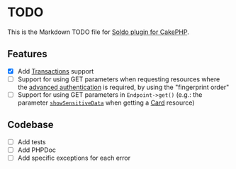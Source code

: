 # TODO

This is the Markdown TODO file for [Soldo plugin for CakePHP](https://github.com/poweringsrl/cakephp-soldo).

## Features

- [x] Add [Transactions](https://developer.soldo.com/v2/f073ovxenbeb2jesx2oif1u2i3awgkyk.html#transactions) support
- [ ] Support for using GET parameters when requesting resources where the [advanced authentication](https://developer.soldo.com/v2/f073ovxenbeb2jesx2oif1u2i3awgkyk.html#advanced-authentication) is required, by using the "fingerprint order"
- [ ] Support for using GET parameters in `Endpoint->get()` (e.g.: the parameter [`showSensitiveData`](https://developer.soldo.com/v2/f073ovxenbeb2jesx2oif1u2i3awgkyk.html#get-card) when getting a [Card](https://developer.soldo.com/v2/f073ovxenbeb2jesx2oif1u2i3awgkyk.html#cards) resource)

## Codebase

- [ ] Add tests
- [ ] Add PHPDoc
- [ ] Add specific exceptions for each error
